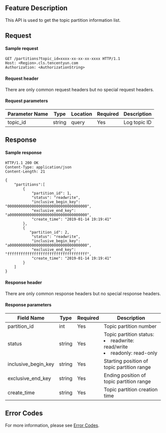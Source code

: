 ## Feature Description

This API is used to get the topic partition information list.

## Request

#### Sample request

```shell
GET /partitions?topic_id=xxxx-xx-xx-xx-xxxx HTTP/1.1
Host: <Region>.cls.tencentyun.com
Authorization: <AuthorizationString>
```

#### Request header

There are only common request headers but no special request headers.

#### Request parameters

| Parameter Name | Type | Location | Required | Description |
| -------- | ------ | ----- | -------- | ----------- |
| topic_id       | string            | query | Yes       | Log topic ID            |

## Response

#### Sample response

```shell
HTTP/1.1 200 OK
Content-Type: application/json
Content-Length: 21

{
    "partitions":[
        {
            "partition_id": 1,
            "status": "readwrite",
            "inclusive_begin_key": "000000000000000000000000000000000000",
            "exclusive_end_key": "a00000000000000000000000000000000000",
            "create_time": "2019-01-14 19:19:41"
        },
        {
           "partition_id": 2,
            "status": "readwrite",
            "inclusive_begin_key": "a00000000000000000000000000000000000",
            "exclusive_end_key": "ffffffffffffffffffffffffffffffffffff",
            "create_time": "2019-01-14 19:19:41"
        }
    ]
}
```

#### Response header

There are only common response headers but no special response headers.

#### Response parameters

| Field Name | Type | Required | Description |
| ------------------- | ------ | -------- | --------------------------------------------------- |
| partition_id        | int    | Yes       | Topic partition number                                        |
| status              | string | Yes       | Topic partition status: <br><li>readwrite: read/write <br><li>readonly: read-only |
| inclusive_begin_key | string | Yes       | Starting position of topic partition range                             |
| exclusive_end_key   | string | Yes       | Ending position of topic partition range                              |
| create_time         | string | Yes       | Topic partition creation time                                  |



## Error Codes

For more information, please see [Error Codes](https://intl.cloud.tencent.com/document/product/614/12402).
